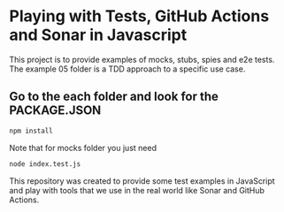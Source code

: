 
# Playing with Tests, GitHub Actions and Sonar in Javascript
This project is to provide examples of mocks, stubs, spies and e2e tests.
The example 05 folder is a TDD approach to a specific use case.

## Go to the each folder and look for the PACKAGE.JSON

```bash
npm install
```
Note that for mocks folder you just need

```bash
node index.test.js
```

This repository was created to provide some test examples in JavaScript and play with tools that we use in the real world like Sonar and GitHub Actions.

